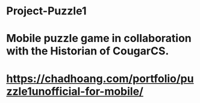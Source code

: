 # Project-Puzzle1
# Mobile puzzle game in collaboration with the Historian of CougarCS.

# https://chadhoang.com/portfolio/puzzle1unofficial-for-mobile/
